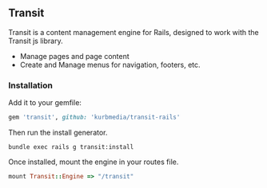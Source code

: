## Transit

Transit is a content management engine for Rails, designed to work with the Transit js library.

* Manage pages and page content
* Create and Manage menus for navigation, footers, etc.

### Installation

Add it to your gemfile:
```ruby
gem 'transit', github: 'kurbmedia/transit-rails'
```
Then run the install generator.
```text
bundle exec rails g transit:install
```
Once installed, mount the engine in your routes file.
```ruby
mount Transit::Engine => "/transit"
```